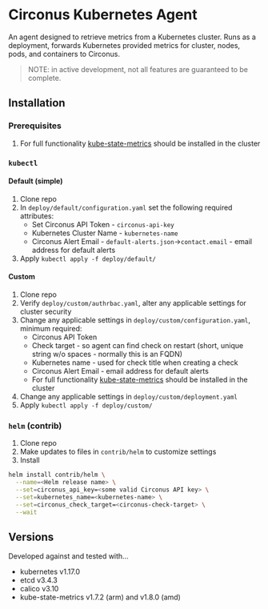 # Circonus Kubernetes Agent

An agent designed to retrieve metrics from a Kubernetes cluster. Runs as a deployment, forwards Kubernetes provided metrics for cluster, nodes, pods, and containers to Circonus.

>NOTE: in active development, not all features are guaranteed to be complete.

## Installation

### Prerequisites

1. For full functionality [kube-state-metrics](https://github.com/kubernetes/kube-state-metrics) should be installed in the cluster

### `kubectl`

#### Default (simple)

1. Clone repo
1. In `deploy/default/configuration.yaml` set the following required attributes:
   * Set Circonus API Token - `circonus-api-key`
   * Kubernetes Cluster Name - `kubernetes-name`
   * Circonus Alert Email - `default-alerts.json`->`contact.email` - email address for default alerts
1. Apply `kubectl apply -f deploy/default/`

#### Custom

1. Clone repo
1. Verify `deploy/custom/authrbac.yaml`, alter any applicable settings for cluster security
1. Change any applicable settings in `deploy/custom/configuration.yaml`, minimum required:
   * Circonus API Token
   * Check target - so agent can find check on restart (short, unique string w/o spaces - normally this is an FQDN)
   * Kubernetes name - used for check title when creating a check
   * Circonus Alert Email - email address for default alerts
   * For full functionality [kube-state-metrics](https://github.com/kubernetes/kube-state-metrics) should be installed in the cluster
1. Change any applicable settings in `deploy/custom/deployment.yaml`
1. Apply `kubectl apply -f deploy/custom/`

### `helm` (contrib)

1. Clone repo
1. Make updates to files in `contrib/helm` to customize settings
1. Install

```sh
helm install contrib/helm \
  --name=<Helm release name> \
  --set=circonus_api_key=<some valid Circonus API key> \
  --set=kubernetes_name=<kubernetes-name> \
  --set=circonus_check_target=<circonus-check-target> \
  --wait
```

## Versions

Developed against and tested with...

* kubernetes v1.17.0
* etcd v3.4.3
* calico v3.10
* kube-state-metrics v1.7.2 (arm) and v1.8.0 (amd)
